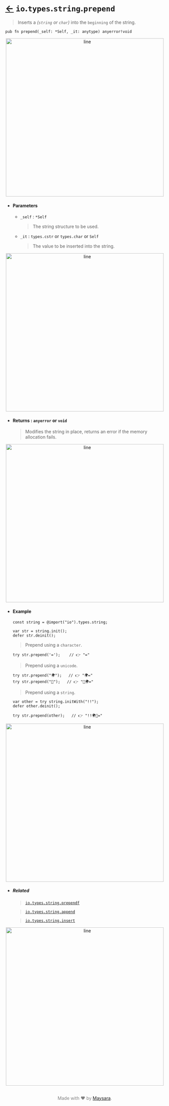 # [←](../readme.md) `io`.`types`.`string`.`prepend`

> Inserts a _(`string` or `char`)_ into the `beginning` of the string.

```zig
pub fn prepend(_self: *Self, _it: anytype) anyerror!void
```


<div align="center">
<img src="https://raw.githubusercontent.com/Super-ZIG/io/refs/heads/main/docs/dist/img/md/line.png" alt="line" style="width:500px;"/>
</div>

- #### Parameters

    - `_self` : `*Self`

        > The string structure to be used.

    - `_it` : `types.cstr` or `types.char` or `Self`

        > The value to be inserted into the string.


<div align="center">
<img src="https://raw.githubusercontent.com/Super-ZIG/io/refs/heads/main/docs/dist/img/md/line.png" alt="line" style="width:500px;"/>
</div>

- #### Returns : `anyerror` or `void`

    > Modifies the string in place, returns an error if the memory allocation fails.

<div align="center">
<img src="https://raw.githubusercontent.com/Super-ZIG/io/refs/heads/main/docs/dist/img/md/line.png" alt="line" style="width:500px;"/>
</div>

- #### Example

    ```zig
    const string = @import("io").types.string;
    ```

    ```zig
    var str = string.init();
    defer str.deinit();
    ```

    > Prepend using a `character`.

    ```zig
    try str.prepend('=');    // 👉 "="
    ```

    > Prepend using a `unicode`.

    ```zig
    try str.prepend("🌍");   // 👉 "🌍="
    try str.prepend("🌟");   // 👉 "🌟🌍="
    ```

    > Prepend using a `string`.

    ```zig
    var other = try string.initWith("!!");
    defer other.deinit();

    try str.prepend(other);   // 👉 "!!🌍🌟="
    ```

<div align="center">
<img src="https://raw.githubusercontent.com/Super-ZIG/io/refs/heads/main/docs/dist/img/md/line.png" alt="line" style="width:500px;"/>
</div>

- ##### Related

  > [`io.types.string.prependf`](./prependf.md)

  > [`io.types.string.append`](./append.md)

  > [`io.types.string.insert`](./insert.md)

<div align="center">
<img src="https://raw.githubusercontent.com/Super-ZIG/io/refs/heads/main/docs/dist/img/md/line.png" alt="line" style="width:500px;"/>
</div>

<p align="center" style="color:grey;"><br />Made with ❤️ by <a href="http://github.com/maysara-elshewehy" target="blank">Maysara</a>.</p>